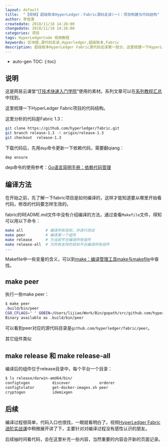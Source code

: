 ```yaml
---
layout: default
title:  "【视频】超级账本HyperLedger：Fabric源码走读(一)：项目构建与代码结构"
author: 李佶澳
createdate: 2018/11/18 14:26:00
changedate: 2018/11/18 14:26:00
categories: 项目
tags: HyperLedgerCode 视频教程
keywords: 区块链,源代码走读,Hyperledger,超级账本,Fabric
description: 超级账本HyperLedger Fabric源代码走读第一部分，这里梳理一下HyperLedger Fabric项目的代码结构。
---
```


* auto-gen TOC:
{:toc}

## 说明

这是网易云课堂“[IT技术快速入门学院](https://study.163.com/provider/400000000376006/course.htm?share=2&shareId=400000000376006)”使用的素材。系列文章可以在[系列教程汇总](https://www.lijiaocn.com/tags/class.html)中找到。

这里梳理一下HyperLedger Fabric项目的代码结构。

这里分析的代码是Fabric 1.3：

```bash
git clone https://github.com/hyperledger/fabric.git
git branch release-1.3 -t origin/release-1.3
git checkout  release-1.3
```

下载代码后，先用`dep`命令更新一下依赖代码，需要翻qiang：

	dep ensure

dep命令的使用参考：[Go语言简明手册：依赖代码管理](https://go.lijiaocn.com/chapter04/01-dependency.html)

## 编译方法

在开始之前，先了解一下fabric项目是如何编译的，这样才能知道要从哪里开始看代码，修改的代码要怎样生效的。

fabric的README.md文件中没有介绍编译的方法，通过查看`Makefile`文件，得知可以用以下命令：

```bash
make all          # 编译所有目标，并进行测试
make peer         # 编译某一个组件
make release      # 为当前平台编译所有组件
make release-all  # 为所有支持的目标平台编译所有组件
...
```

Makefile中一些变量的含义，可以到[make：编译管理工具make与makefile](https://www.lijiaocn.com/%E6%8A%80%E5%B7%A7/2012/10/29/linux-tool-make.html)中查找。

## make peer

执行一些make peer：

```bash
$ make peer
.build/bin/peer
CGO_CFLAGS=" " GOBIN=/Users/lijiao/Work/Bin/gopath/src/github.com/hyperledger/fabric/.build/bin go install -tags "" -ldflags "-X github.com/hyperledger/fabric/common/metadata.Version=1.3.1 -X github.com/hyperledger/fabric/common/metadata.CommitSHA=6c073551a -X github.com/hyperledger/fabric/common/metadata.BaseVersion=0.4.13 -X github.com/hyperledger/fabric/common/metadata.BaseDockerLabel=org.hyperledger.fabric -X github.com/hyperledger/fabric/common/metadata.DockerNamespace=hyperledger -X github.com/hyperledger/fabric/common/metadata.BaseDockerNamespace=hyperledger -X github.com/hyperledger/fabric/common/metadata.Experimental=false" github.com/hyperledger/fabric/peer
Binary available as .build/bin/peer
```

可以看到peer对应的源代码目录是`github.com/hyperledger/fabric/peer`。

其它组件类似

## make release 和 make release-all

编译后的组件位于release目录中，每个平台一个目录：
 
```bash
$ ls release/darwin-amd64/bin/
configtxgen          discover             orderer
configtxlator        get-docker-images.sh peer
cryptogen            idemixgen
```

## 后续

编译过程很简单，代码入口也很找，一眼就看明白了。视频[HyperLedger Fabric进阶实战课](https://study.163.com/provider/400000000376006/course.htm?share=2&shareId=400000000376006)中稍微展开讲了下，主要针对对编译过程没有感性认识的朋友。

后续抽时间看代码，会在这里补充一些内容，当然重要的内容会开新的页面记录。
